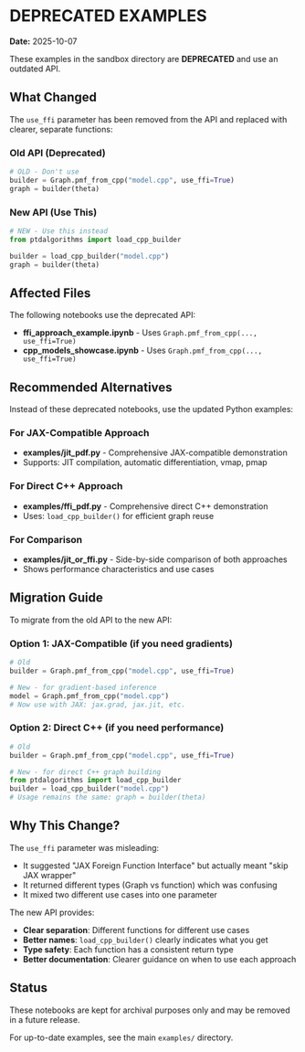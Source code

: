 # DEPRECATED EXAMPLES

**Date:** 2025-10-07

These examples in the sandbox directory are **DEPRECATED** and use an outdated API.

## What Changed

The `use_ffi` parameter has been removed from the API and replaced with clearer, separate functions:

### Old API (Deprecated)
```python
# OLD - Don't use
builder = Graph.pmf_from_cpp("model.cpp", use_ffi=True)
graph = builder(theta)
```

### New API (Use This)
```python
# NEW - Use this instead
from ptdalgorithms import load_cpp_builder

builder = load_cpp_builder("model.cpp")
graph = builder(theta)
```

## Affected Files

The following notebooks use the deprecated API:

- **ffi_approach_example.ipynb** - Uses `Graph.pmf_from_cpp(..., use_ffi=True)`
- **cpp_models_showcase.ipynb** - Uses `Graph.pmf_from_cpp(..., use_ffi=True)`

## Recommended Alternatives

Instead of these deprecated notebooks, use the updated Python examples:

### For JAX-Compatible Approach
- **examples/jit_pdf.py** - Comprehensive JAX-compatible demonstration
- Supports: JIT compilation, automatic differentiation, vmap, pmap

### For Direct C++ Approach
- **examples/ffi_pdf.py** - Comprehensive direct C++ demonstration
- Uses: `load_cpp_builder()` for efficient graph reuse

### For Comparison
- **examples/jit_or_ffi.py** - Side-by-side comparison of both approaches
- Shows performance characteristics and use cases

## Migration Guide

To migrate from the old API to the new API:

### Option 1: JAX-Compatible (if you need gradients)
```python
# Old
builder = Graph.pmf_from_cpp("model.cpp", use_ffi=True)

# New - for gradient-based inference
model = Graph.pmf_from_cpp("model.cpp")
# Now use with JAX: jax.grad, jax.jit, etc.
```

### Option 2: Direct C++ (if you need performance)
```python
# Old
builder = Graph.pmf_from_cpp("model.cpp", use_ffi=True)

# New - for direct C++ graph building
from ptdalgorithms import load_cpp_builder
builder = load_cpp_builder("model.cpp")
# Usage remains the same: graph = builder(theta)
```

## Why This Change?

The `use_ffi` parameter was misleading:
- It suggested "JAX Foreign Function Interface" but actually meant "skip JAX wrapper"
- It returned different types (Graph vs function) which was confusing
- It mixed two different use cases into one parameter

The new API provides:
- **Clear separation**: Different functions for different use cases
- **Better names**: `load_cpp_builder()` clearly indicates what you get
- **Type safety**: Each function has a consistent return type
- **Better documentation**: Clearer guidance on when to use each approach

## Status

These notebooks are kept for archival purposes only and may be removed in a future release.

For up-to-date examples, see the main `examples/` directory.
